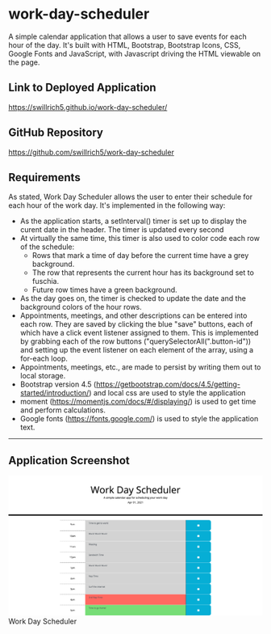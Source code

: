 # work-day-scheduler
A simple calendar application that allows a user to save events for each hour of the day.  It's built with HTML, Bootstrap, Bootstrap Icons, CSS, Google Fonts and JavaScript, with Javascript driving the HTML viewable on the page.

## Link to Deployed Application

https://swillrich5.github.io/work-day-scheduler/

## GitHub Repository

https://github.com/swillrich5/work-day-scheduler

## Requirements
As stated, Work Day Scheduler allows the user to enter their schedule for each hour of the work day.  It's implemented in the following way:

* As the application starts, a setInterval() timer is set up to display the curent date in the header.  The timer is updated every second
* At virtually the same time, this timer is also used to color code each row of the schedule:
  * Rows that mark a time of day before the current time have a grey background.
  * The row that represents the current hour has its background set to fuschia.
  * Future row times have a green background.
* As the day goes on, the timer is checked to update the date and the background colors of the hour rows.
* Appointments, meetings, and other descriptions can be entered into each row.  They are saved by clicking the blue "save" buttons, each of which have a click event listener assigned to them.  This is implemented by grabbing each of the row buttons ("querySelectorAll(".button-id")) and setting up the event listener on each element of the array, using a for-each loop.
* Appointments, meetings, etc., are made to persist by writing them out to local storage.
* Bootstrap version 4.5 (https://getbootstrap.com/docs/4.5/getting-started/introduction/) and local css are used to style the application
* moment (https://momentjs.com/docs/#/displaying/) is used to get time and perform calculations.
* Google fonts (https://fonts.google.com/) is used to style the application text.

---

## Application Screenshot
![Work Day Scheduler](./assets/images/work-day-scheduler-screenshot.png "Work Day Scheduler")
Work Day Scheduler